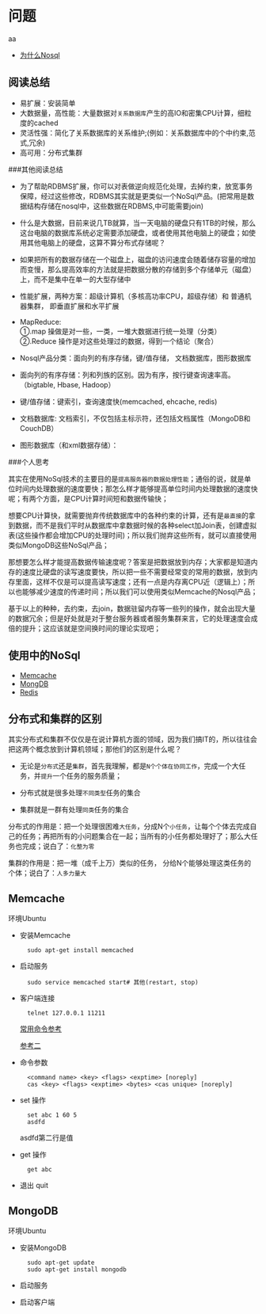 # 问题
aa
* [为什么Nosql](http://www.infoq.com/cn/news/2011/01/nosql-why/)

## 阅读总结


* 易扩展：安装简单
* 大数据量，高性能：大量数据对`关系数据库`产生的高IO和密集CPU计算，细粒度的cached
* 灵活性强：简化了关系数据库的关系维护;(例如：关系数据库中的个中约束,范式,冗余)
* 高可用：分布式集群

###其他阅读总结

* 为了帮助RDBMS扩展，你可以对表做逆向规范化处理，去掉约束，放宽事务保障，经过这些修改，RDBMS其实就是更类似一个NoSql产品。(把常用是数据结构存储在nosql中，这些数据在RDBMS,中可能需要join)

* 什么是大数据，目前来说几TB就算，当一天电脑的硬盘只有1TB的时候，那么这台电脑的数据库系统必定需要添加硬盘，或者使用其他电脑上的硬盘；如使用其他电脑上的硬盘，这算不算分布式存储呢？

* 如果把所有的数据存储在一个磁盘上，磁盘的访问速度会随着储存容量的增加而变慢，那么提高效率的方法就是把数据分散的存储到多个存储单元（磁盘）上，而不是集中在单一的大型存储中

* 性能扩展，两种方案：超级计算机（多核高功率CPU，超级存储）和 普通机器集群， 即垂直扩展和水平扩展
* MapReduce:<br> 
     ①.map 操做是对一些，一类，一堆大数据进行统一处理（分类）<br>
     ②.Reduce 操作是对这些处理过的数据，得到一个结论（聚合）<br>
* Nosql产品分类：面向列的有序存储，键/值存储， 文档数据库，图形数据库


* 面向列的有序存储：列和列族的区别。因为有序，按行键查询速率高。（bigtable, Hbase, Hadoop）
* 键/值存储：键索引，查询速度快(memcached, ehcache, redis)
* 文档数据库:  文档索引，不仅包括主标示符，还包括文档属性（MongoDB和CouchDB）
* 图形数据库（和xml数据存储）：


###个人思考

其实在使用NoSql技术的主要目的是`提高服务器的数据处理性能`；通俗的说，就是单位时间内处理数据的速度要快；那怎么样才能够提高单位时间内处理数据的速度快呢；有两个方面，是CPU计算时间短和数据传输快；  

想要CPU计算快，就需要抛弃传统数据库中的各种约束的计算，还有是`最直接`的拿到数据，而不是我们平时从数据库中拿数据时候的各种select加Join表，创建虚拟表(这些操作都会增加CPU的处理时间)；所以我们抛弃这些所有，就可以直接使用类似MongoDB这些NoSql产品；

那想要怎么样才能提高数据传输速度呢？答案是把数据放到内存；大家都是知道内存的速度比硬盘的读写速度要快，所以把一些不需要经常变的常用的数据，放到内存里面，这样不仅是可以提高读写速度；还有一点是内存离CPU近（逻辑上）；所以也能够减少速度的传递时间；所以我们可以使用类似Memcache的Nosql产品；

基于以上的种种，去约束，去join，数据驻留内存等一些列的操作，就会出现大量的数据冗余；但是好处就是对于整台服务器或者服务集群来言，它的处理速度会成倍的提升；这应该就是空间换时间的理论实现吧；


## 使用中的NoSql

* [Memcache](http://memcached.org/)
* [MongDB](http://www.mongodb.org/)
* [Redis](http://www.redis.io/)


## 分布式和集群的区别


其实分布式和集群不仅仅是在说计算机方面的领域，因为我们搞IT的，所以往往会把这两个概念放到计算机领域；那他们的区别是什么呢？

* 无论是`分布式`还是`集群`，首先我理解，都是`N个个体在协同工作`，完成一个大任务，并`提升`一个任务的服务质量；

* 分布式就是很多处理`不同类型`任务的集合  

* 集群就是一群有处理`同类`任务的集合

分布式的作用是：把一个处理很困难`大任务`，分成N个`小任务`，让每个个体去完成自己的任务；再把所有的小问题集合在一起；当所有的小任务都处理好了；那么大任务也完成；说白了：`化整为零`

集群的作用是：把一堆（成千上万）类似的任务， 分给N个能够处理这类任务的个体；说白了：`人多力量大`


## Memcache

环境Ubuntu

* 安装Memcache
	
		sudo apt-get install memcached
	
* 启动服务
		
		sudo service memcached start# 其他(restart, stop)

* 客户端连接
	
		telnet 127.0.0.1 11211
		
	[常用命令参考](http://lzone.de/articles/memcached.htm)
	
	[参考二](https://github.com/memcached/memcached/blob/master/doc/protocol.txt)


* 命令参数

		<command name> <key> <flags> <exptime> [noreply]
		cas <key> <flags> <exptime> <bytes> <cas unique> [noreply]
	
* set 操作
	
		set abc 1 60 5
		asdfd

	asdfd第二行是值
	
* get 操作
		
		get abc

* 退出 quit



## MongoDB

环境Ubuntu

* 安装MongoDB
	
		sudo apt-get update
		sudo apt-get install mongodb
		
* 启动服务

* 启动客户端




















